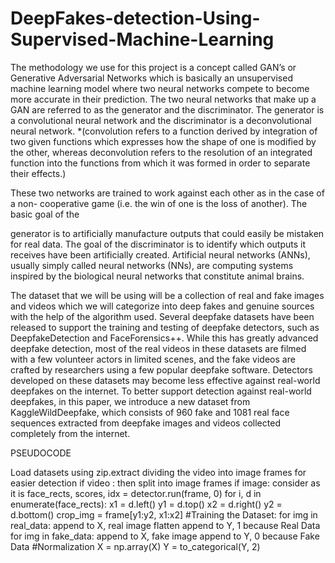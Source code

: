 # DeepFakes-detection-Using-Supervised-Machine-Learning

The methodology we use for this project is a concept called GAN’s or Generative
Adversarial Networks which is basically an unsupervised machine learning model where
two neural networks compete to become more accurate in their prediction. The two
neural networks that make up a GAN are referred to as the generator and the
discriminator. The generator is a convolutional neural network and the discriminator is a
deconvolutional neural network. *(convolution refers to a function derived by
integration of two given functions which expresses how the shape of one is modified by
the other, whereas deconvolution refers to the resolution of an integrated function into
the functions from which it was formed in order to separate their effects.)

These two networks are trained to work against each other as in the case of a non-
cooperative game (i.e. the win of one is the loss of another). The basic goal of the

generator is to artificially manufacture outputs that could easily be mistaken for real
data. The goal of the discriminator is to identify which outputs it receives have been
artificially created.
Artificial neural networks (ANNs), usually simply called neural networks (NNs), are
computing systems inspired by the biological neural networks that constitute animal
brains.

The dataset that we will be using will be a collection of real and fake images and videos
which we will categorize into deep fakes and genuine sources with the help of the
algorithm used.
Several deepfake datasets have been released to support the training and testing of
deepfake detectors, such as DeepfakeDetection and FaceForensics++. While this has
greatly advanced deepfake detection, most of the real videos in these datasets are
filmed with a few volunteer actors in limited scenes, and the fake videos are crafted by
researchers using a few popular deepfake software. Detectors developed on these
datasets may become less effective against real-world deepfakes on the internet. To
better support detection against real-world deepfakes, in this paper, we introduce a
new dataset from KaggleWildDeepfake, which consists of 960 fake and 1081 real face
sequences extracted from deepfake images and videos collected completely from the
internet.




PSEUDOCODE

Load datasets using zip.extract
dividing the video into image frames for easier detection
if video :
then split into image frames
if image:
consider as it is
face_rects, scores, idx = detector.run(frame, 0)
for i, d in enumerate(face_rects):
x1 = d.left()
y1 = d.top()
x2 = d.right()
y2 = d.bottom()
crop_img = frame[y1:y2, x1:x2]
#Training the Dataset:
for img in real_data:
append to X, real image flatten
append to Y, 1 because Real Data
for img in fake_data:
append to X, fake image
append to Y, 0 because Fake Data
#Normalization
X = np.array(X)
Y = to_categorical(Y, 2)
